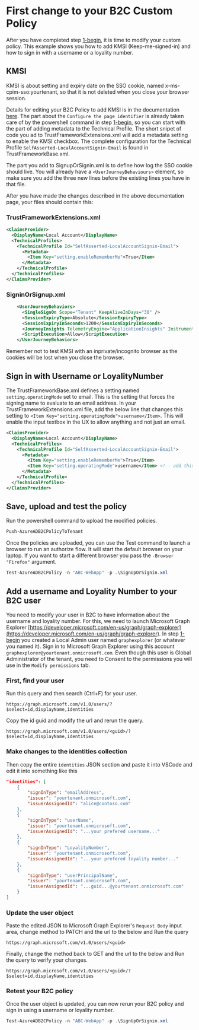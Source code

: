# First change to your B2C Custom Policy

After you have completed step [1-begin](/1-begin), it is time to modify your custom policy. This example shows you how to add KMSI (Keep-me-signed-in) and how to sign in with a username or a loyality number.

## KMSI
KMSI is about setting and expiry date on the SSO cookie, named x-ms-cpim-sso:yourtenant, so that it is not deleted when you close your browser session.

Details for editing your B2C Policy to add KMSI is in the documentation [here](https://docs.microsoft.com/en-us/azure/active-directory-b2c/custom-policy-keep-me-signed-in). The part about the `Configure the page identifier` is already taken care of by the powershell command in step [1-begin](/1-begin), so you can start with the part of adding metadata to the Technical Profile. The short snipet of code you ad to TrustFrameworkExtensions.xml will add a metadata setting to enable the KMSI checkbox. The complete configuration for the Technical Profile `SelfAsserted-LocalAccountSignin-Email` is found in TrustFrameworkBase.xml.

The part you add to SignupOrSignin.xml is to define how log the SSO cookie should live. You will already have a `<UserJourneyBehaviours>` element, so make sure you add the three new lines before the existing lines you have in that file.

After you have made the changes described in the above documentation page, your files should contain thís:

### TrustFrameworkExtensions.xml
```xml
<ClaimsProvider>
  <DisplayName>Local Account</DisplayName>
  <TechnicalProfiles>
    <TechnicalProfile Id="SelfAsserted-LocalAccountSignin-Email">
      <Metadata>
        <Item Key="setting.enableRememberMe">True</Item>
      </Metadata>
    </TechnicalProfile>
  </TechnicalProfiles>
</ClaimsProvider>
```

### SigninOrSignup.xml
```xml
    <UserJourneyBehaviors>
      <SingleSignOn Scope="Tenant" KeepAliveInDays="30" />
      <SessionExpiryType>Absolute</SessionExpiryType>
      <SessionExpiryInSeconds>1200</SessionExpiryInSeconds>
      <JourneyInsights TelemetryEngine="ApplicationInsights" InstrumentationKey="...your key..." DeveloperMode="true" ClientEnabled="true" ServerEnabled="true" TelemetryVersion="1.0.0" />
      <ScriptExecution>Allow</ScriptExecution>
    </UserJourneyBehaviors>
```

Remember not to test KMSI with an inprivate/incognito browser as the cookies will be lost when you close the browser. 

## Sign in with Username or LoyalityNumber

The TrustFrameworkBase.xml defines a setting named `setting.operatingMode` set to email. This is the setting that forces the signing name to evaluate to an email address. In your TrustFrameworkExtensions.xml file, add the below line that changes this setting to `<Item Key="setting.operatingMode">username</Item>`. This will enable the input textbox in the UX to allow anything and not just an email.

```xml
<ClaimsProvider>
  <DisplayName>Local Account</DisplayName>
  <TechnicalProfiles>
    <TechnicalProfile Id="SelfAsserted-LocalAccountSignin-Email">
      <Metadata>
        <Item Key="setting.enableRememberMe">True</Item>
        <Item Key="setting.operatingMode">username</Item> <!-- add this line -->
      </Metadata>
    </TechnicalProfile>
  </TechnicalProfiles>
</ClaimsProvider>
```

## Save, upload and test the policy

Run the powershell command to upload the modified policies.

```powershell
Push-AzureADB2CPolicyToTenant
```

Once the policies are uploaded, you can use the Test command to launch a browser to run an authorize flow. It will start the default browser on your laptop. If you want to start a different browser you pass the `-Browser "Firefox"` argument. 

```powershell
Test-AzureADB2CPolicy -n "ABC-WebApp" -p .\SignUpOrSignin.xml
```

## Add a username and Loyality Number to your B2C user

You need to modify your user in B2C to have information about the username and loyality number. For this, we need to launch Microsoft Graph Explorer [https://developer.microsoft.com/en-us/graph/graph-explorer](https://developer.microsoft.com/en-us/graph/graph-explorer). In step [1-begin](/1-begin) you created a Local Admin user named `graphexplorer` (or whatever you named it). Sign in to Microsoft Graph Explorer using this account `graphexplorer@yourtenant.onmicrosoft.com`. Even though this user is Global Administrator of the tenant, you need to Consent to the permissions you will use in the `Modify permissions` tab.

### First, find your user

Run this query and then search (Ctrl+F) for your user. 

```http
https://graph.microsoft.com/v1.0/users/?$select=id,displayName,identities
```

Copy the id guid and modify the url and rerun the query.

```http
https://graph.microsoft.com/v1.0/users/<guid>/?$select=id,displayName,identities
```

### Make changes to the identities collection

Then copy the entire `identities` JSON section and paste it into VSCode and edit it into something like this

```json
"identities": [
    {
        "signInType": "emailAddress",
        "issuer": "yourtenant.onmicrosoft.com",
        "issuerAssignedId": "alice@contoso.com"
    },
    {
        "signInType": "userName",
        "issuer": "yourtenant.onmicrosoft.com",
        "issuerAssignedId": "...your prefered username..."
    },
    {
        "signInType": "LoyalityNumber",
        "issuer": "yourtenant.onmicrosoft.com",
        "issuerAssignedId": "...your prefered loyality number..."
    },
    {
        "signInType": "userPrincipalName",
        "issuer": "yourtenant.onmicrosoft.com",
        "issuerAssignedId": "...guid...@yourtenant.onmicrosoft.com"
    }
]
```

### Update the user object

Paste the edited JSON to Microsoft Graph Explorer's `Request Body` input area, change method to PATCH and the url to the below and Run the query

```http
https://graph.microsoft.com/v1.0/users/<guid>
```
 
Finally, change the method back to GET and the url to the below and Run the query to verify your changes.

```http
https://graph.microsoft.com/v1.0/users/<guid>/?$select=id,displayName,identities
```

### Retest your B2C policy

Once the user object is updated, you can now rerun your B2C policy and sign in using a username or loyality number.

```powershell
Test-AzureADB2CPolicy -n "ABC-WebApp" -p .\SignUpOrSignin.xml
```
